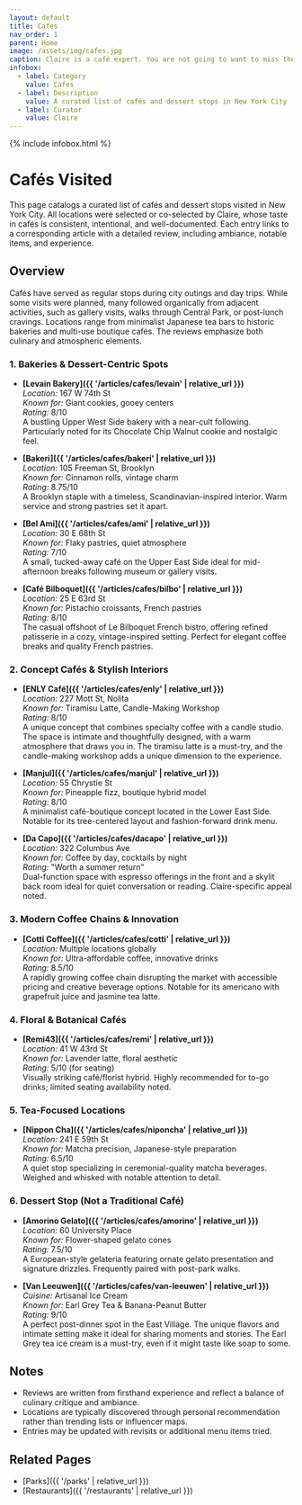 ```yaml
---
layout: default
title: Cafes
nav_order: 1
parent: Home
image: /assets/img/cafes.jpg
caption: Claire is a café expert. You are not going to want to miss these.
infobox:
  - label: Category
    value: Cafes
  - label: Description
    value: A curated list of cafés and dessert stops in New York City
  - label: Curator
    value: Claire
---
```


{% include infobox.html %}

# Cafés Visited

This page catalogs a curated list of cafés and dessert stops visited in New York City. All locations were selected or co-selected by Claire, whose taste in cafés is consistent, intentional, and well-documented. Each entry links to a corresponding article with a detailed review, including ambiance, notable items, and experience.

## Overview

Cafés have served as regular stops during city outings and day trips. While some visits were planned, many followed organically from adjacent activities, such as gallery visits, walks through Central Park, or post-lunch cravings. Locations range from minimalist Japanese tea bars to historic bakeries and multi-use boutique cafés. The reviews emphasize both culinary and atmospheric elements.


### 1. **Bakeries & Dessert-Centric Spots**

- **[Levain Bakery]({{ '/articles/cafes/levain' | relative_url }})**  
  *Location:* 167 W 74th St  
  *Known for:* Giant cookies, gooey centers  
  *Rating:* 8/10  
  A bustling Upper West Side bakery with a near-cult following. Particularly noted for its Chocolate Chip Walnut cookie and nostalgic feel.

- **[Bakeri]({{ '/articles/cafes/bakeri' | relative_url }})**  
  *Location:* 105 Freeman St, Brooklyn  
  *Known for:* Cinnamon rolls, vintage charm  
  *Rating:* 8.75/10  
  A Brooklyn staple with a timeless, Scandinavian-inspired interior. Warm service and strong pastries set it apart.

- **[Bel Ami]({{ '/articles/cafes/ami' | relative_url }})**  
  *Location:* 30 E 68th St  
  *Known for:* Flaky pastries, quiet atmosphere  
  *Rating:* 7/10  
  A small, tucked-away café on the Upper East Side ideal for mid-afternoon breaks following museum or gallery visits.

- **[Café Bilboquet]({{ '/articles/cafes/bilbo' | relative_url }})**  
  *Location:* 25 E 63rd St  
  *Known for:* Pistachio croissants, French pastries  
  *Rating:* 8/10  
  The casual offshoot of Le Bilboquet French bistro, offering refined patisserie in a cozy, vintage-inspired setting. Perfect for elegant coffee breaks and quality French pastries.

### 2. **Concept Cafés & Stylish Interiors**

- **[ENLY Café]({{ '/articles/cafes/enly' | relative_url }})**  
  *Location:* 227 Mott St, Nolita  
  *Known for:* Tiramisu Latte, Candle-Making Workshop  
  *Rating:* 8/10  
  A unique concept that combines specialty coffee with a candle studio. The space is intimate and thoughtfully designed, with a warm atmosphere that draws you in. The tiramisu latte is a must-try, and the candle-making workshop adds a unique dimension to the experience.

- **[Manjul]({{ '/articles/cafes/manjul' | relative_url }})**  
  *Location:* 55 Chrystie St  
  *Known for:* Pineapple fizz, boutique hybrid model  
  *Rating:* 8/10  
  A minimalist café-boutique concept located in the Lower East Side. Notable for its tree-centered layout and fashion-forward drink menu.

- **[Da Capo]({{ '/articles/cafes/dacapo' | relative_url }})**  
  *Location:* 322 Columbus Ave  
  *Known for:* Coffee by day, cocktails by night  
  *Rating:* "Worth a summer return"  
  Dual-function space with espresso offerings in the front and a skylit back room ideal for quiet conversation or reading. Claire-specific appeal noted.

### 3. **Modern Coffee Chains & Innovation**

- **[Cotti Coffee]({{ '/articles/cafes/cotti' | relative_url }})**  
  *Location:* Multiple locations globally  
  *Known for:* Ultra-affordable coffee, innovative drinks  
  *Rating:* 8.5/10  
  A rapidly growing coffee chain disrupting the market with accessible pricing and creative beverage options. Notable for its americano with grapefruit juice and jasmine tea latte.

### 4. **Floral & Botanical Cafés**

- **[Remi43]({{ '/articles/cafes/remi' | relative_url }})**  
  *Location:* 41 W 43rd St  
  *Known for:* Lavender latte, floral aesthetic  
  *Rating:* 5/10 (for seating)  
  Visually striking café/florist hybrid. Highly recommended for to-go drinks; limited seating availability noted.

### 5. **Tea-Focused Locations**

- **[Nippon Cha]({{ '/articles/cafes/niponcha' | relative_url }})**  
  *Location:* 241 E 59th St  
  *Known for:* Matcha precision, Japanese-style preparation  
  *Rating:* 6.5/10  
  A quiet stop specializing in ceremonial-quality matcha beverages. Weighed and whisked with notable attention to detail.

### 6. **Dessert Stop (Not a Traditional Café)**

- **[Amorino Gelato]({{ '/articles/cafes/amorino' | relative_url }})**  
  *Location:* 60 University Place  
  *Known for:* Flower-shaped gelato cones  
  *Rating:* 7.5/10  
  A European-style gelateria featuring ornate gelato presentation and signature drizzles. Frequently paired with post-park walks.

- **[Van Leeuwen]({{ '/articles/cafes/van-leeuwen' | relative_url }})**  
  *Cuisine:* Artisanal Ice Cream  
  *Known for:* Earl Grey Tea & Banana-Peanut Butter  
  *Rating:* 9/10  
  A perfect post-dinner spot in the East Village. The unique flavors and intimate setting make it ideal for sharing moments and stories. The Earl Grey tea ice cream is a must-try, even if it might taste like soap to some.

## Notes

- Reviews are written from firsthand experience and reflect a balance of culinary critique and ambiance.
- Locations are typically discovered through personal recommendation rather than trending lists or influencer maps.
- Entries may be updated with revisits or additional menu items tried.

## Related Pages

- [Parks]({{ '/parks' | relative_url }})  
- [Restaurants]({{ '/restaurants' | relative_url }})
